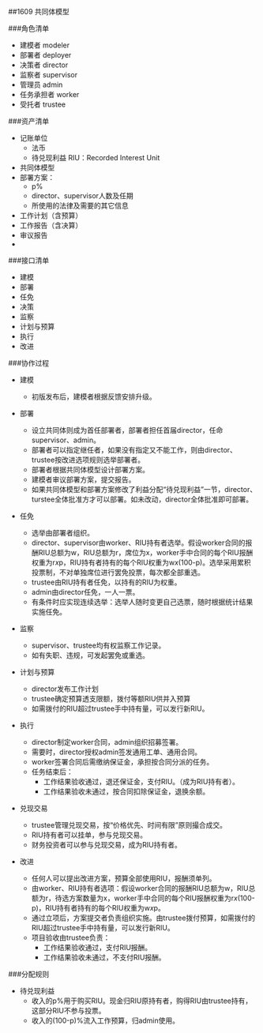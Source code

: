 ##1609
共同体模型

###角色清单
* 建模者 modeler
* 部署者 deployer
* 决策者 director
* 监察者 supervisor
* 管理员 admin
* 任务承担者 worker
* 受托者 trustee

###资产清单
* 记账单位
	* 法币
	* 待兑现利益 RIU：Recorded Interest Unit
* 共同体模型
* 部署方案：
	* p%
	* director、supervisor人数及任期
	* 所使用的法律及需要的其它信息
* 工作计划（含预算）
* 工作报告（含决算）
* 审议报告
* 
###接口清单
* 建模
* 部署
* 任免
* 决策
* 监察
* 计划与预算
* 执行
* 改进

###协作过程
* 建模
	* 初版发布后，建模者根据反馈安排升级。

* 部署
	* 设立共同体则成为首任部署者，部署者担任首届director，任命supervisor、admin。
	* 部署者可以指定继任者，如果没有指定又不能工作，则由director、trustee按改进选项规则选举部署者。
	* 部署者根据共同体模型设计部署方案。
	* 建模者审议部署方案，提交报告。
	* 如果共同体模型和部署方案修改了利益分配“待兑现利益”一节，director、turstee全体批准方才可以部署。如未改动，director全体批准即可部署。

* 任免
	* 选举由部署者组织。
	* director、supervisor由worker、RIU持有者选举。假设worker合同的报酬RIU总额为w，RIU总额为r，席位为x，worker手中合同的每个RIU报酬权重为r*x*p，RIU持有者持有的每个RIU权重为w*x*(100-p)。选举采用累积投票制，不对单独席位进行罢免投票，每次都全部重选。
	* trustee由RIU持有者任免，以持有的RIU为权重。
	* admin由director任免，一人一票。
	* 有条件时应实现连续选举：选举人随时变更自己选票，随时根据统计结果实施任免。

* 监察
	* supervisor、trustee均有权监察工作记录。
	* 如有失职、违规，可发起罢免或重选。

* 计划与预算
	* director发布工作计划
	* trustee确定预算透支限额，拨付等额RIU供并入预算
	* 如需拨付的RIU超过trustee手中持有量，可以发行新RIU。

* 执行 
	* director制定worker合同，admin组织招募签署。
	* 需要时，director授权admin签发通用工单、通用合同。
	* worker签署合同后需缴纳保证金，承担按合同分派的任务。
	* 任务结束后：
		* 工作结果验收通过，退还保证金，支付RIU。（成为RIU持有者）。
		* 工作结果验收未通过，按合同扣除保证金，退换余额。

* 兑现交易
	* trustee管理兑现交易，按“价格优先、时间有限”原则撮合成交。
	* RIU持有者可以挂单，参与兑现交易。
	* 财务投资者可以参与兑现交易，成为RIU持有者。

* 改进
	* 任何人可以提出改进方案，预算全部使用RIU，报酬须单列。
	* 由worker、RIU持有者选项：假设worker合同的报酬RIU总额为w，RIU总额为r，待选方案数量为x，worker手中合同的每个RIU报酬权重为r*x*(100-p)，RIU持有者持有的每个RIU权重为w*x*p。
	* 通过立项后，方案提交者负责组织实施。由trustee拨付预算，如需拨付的RIU超过trustee手中持有量，可以发行新RIU。
	* 项目验收由trustee负责：
		* 工作结果验收通过，支付RIU报酬。
		* 工作结果验收未通过，不支付RIU报酬。

###分配规则
* 待兑现利益
	* 收入的p%用于购买RIU。现金归RIU原持有者，购得RIU由trustee持有，这部分RIU不参与投票。
	* 收入的(100-p)%流入工作预算，归admin使用。
